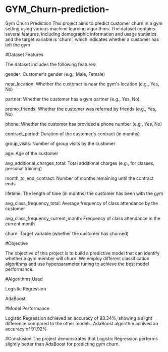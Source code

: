 # GYM_Churn-prediction-
Gym Churn Prediction
This project aims to predict customer churn in a gym setting using various machine learning algorithms. The dataset contains several features, including demographic information and usage statistics, and the target variable is 'churn', which indicates whether a customer has left the gym

#Dataset Features

The dataset includes the following features:


gender: Customer's gender (e.g., Male, Female)


near_location: Whether the customer is near the gym's location (e.g., Yes, No)


partner: Whether the customer has a gym partner (e.g., Yes, No)


promo_friends: Whether the customer was referred by friends (e.g., Yes, No)


phone: Whether the customer has provided a phone number (e.g., Yes, No)

contract_period: Duration of the customer's contract (in months)

group_visits: Number of group visits by the customer

age: Age of the customer

avg_additional_charges_total: Total additional charges (e.g., for classes, personal training)

month_to_end_contract: Number of months remaining until the contract ends

lifetime: The length of time (in months) the customer has been with the gym

avg_class_frequency_total: Average frequency of class attendance by the customer

avg_class_frequency_current_month: Frequency of class attendance in the current month

churn: Target variable (whether the customer has churned)

#Objective

The objective of this project is to build a predictive model that can identify whether a gym member will churn. We employ different classification algorithms and use hyperparameter tuning to achieve the best model performance.

#Algorithms Used

Logistic Regression

AdaBoost


#Model Performance

Logistic Regression achieved an accuracy of 93.34%, showing a slight difference compared to the other models.
AdaBoost algorithm achived an accuracy of  91.92%


#Conclusion
The project demonstrates that Logistic Regression performs slightly better than AdaBoost for predicting gym churn.
